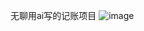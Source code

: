 无聊用ai写的记账项目
![image](https://github.com/user-attachments/assets/cbe26c54-d3cf-4e5c-90d7-b3b39a9a1199)

